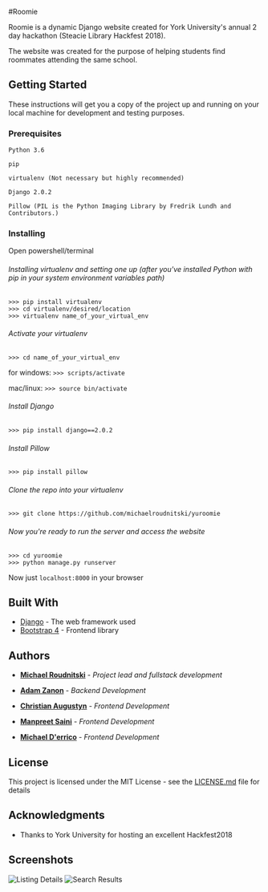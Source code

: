 #Roomie

Roomie is a dynamic Django website created for York University's annual 2 day hackathon (Steacie Library Hackfest 2018).

The website was created for the purpose of helping students find roommates attending the same school.

## Getting Started

These instructions will get you a copy of the project up and running on your local machine for development and testing purposes.

### Prerequisites

```
Python 3.6
```

```
pip
```

```
virtualenv (Not necessary but highly recommended)
```

```
Django 2.0.2
```

```
Pillow (PIL is the Python Imaging Library by Fredrik Lundh and Contributors.)
```
### Installing

Open powershell/terminal

###### Installing virtualenv and setting one up (after you've installed Python with pip in your system environment variables path)

```
>>> pip install virtualenv
>>> cd virtualenv/desired/location
>>> virtualenv name_of_your_virtual_env
```

###### Activate your virtualenv

```
>>> cd name_of_your_virtual_env
```
for windows: ```>>> scripts/activate```

mac/linux: ```>>> source bin/activate```


###### Install Django

```
>>> pip install django==2.0.2
```

###### Install Pillow

```
>>> pip install pillow
```

###### Clone the repo into your virtualenv
```
>>> git clone https://github.com/michaelroudnitski/yuroomie
```

###### Now you're ready to run the server and access the website
```
>>> cd yuroomie
>>> python manage.py runserver
```

Now just ```localhost:8000``` in your browser

## Built With

* [Django](https://www.djangoproject.com/) - The web framework used
* [Bootstrap 4](https://getbootstrap.com/) - Frontend library

## Authors

* **[Michael Roudnitski](https://github.com/michaelroudnitski)** - *Project lead and fullstack development*

* **[Adam Zanon](https://github.com/AdamZed)** - *Backend Development*

* **[Christian Augustyn](https://github.com/ChristianAugustyn)** - *Frontend Development*

* **[Manpreet Saini](https://github.com/msaini12)** - *Frontend Development*

* **[Michael D'errico](https://github.com/scubadivingelements2)** - *Frontend Development*

## License

This project is licensed under the MIT License - see the [LICENSE.md](LICENSE.md) file for details

## Acknowledgments

* Thanks to York University for hosting an excellent Hackfest2018

## Screenshots

![Listing Details](https://i.imgur.com/eznbn70.jpg)
![Search Results](https://i.imgur.com/hhhCuI9.png)
